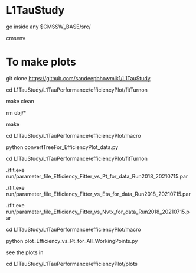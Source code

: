 # L1TauStudy

go inside any $CMSSW_BASE/src/

cmsenv


# To make plots


git clone https://github.com/sandeepbhowmik1/L1TauStudy


cd L1TauStudy/L1TauPerformance/efficiencyPlot/fitTurnon

make clean

rm obj/*

make


cd L1TauStudy/L1TauPerformance/efficiencyPlot/macro

python convertTreeFor_EfficiencyPlot_data.py


cd L1TauStudy/L1TauPerformance/efficiencyPlot/fitTurnon

./fit.exe run/parameter_file_Efficiency_Fitter_vs_Pt_for_data_Run2018_20210715.par

./fit.exe run/parameter_file_Efficiency_Fitter_vs_Eta_for_data_Run2018_20210715.par

./fit.exe run/parameter_file_Efficiency_Fitter_vs_Nvtx_for_data_Run2018_20210715.par


cd L1TauStudy/L1TauPerformance/efficiencyPlot/macro

python plot_Efficiency_vs_Pt_for_All_WorkingPoints.py

see the plots in

cd L1TauStudy/L1TauPerformance/efficiencyPlot/plots


